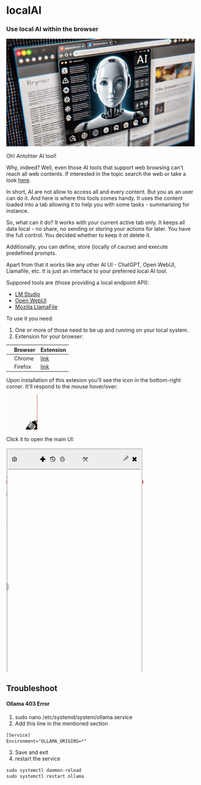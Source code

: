 # localAI

### Use local AI within the browser

![alt text](media/localAI.png)


Oh! Antohter AI tool!

Why, indeed? Well, even those AI tools that support web browsing can't reach all web contents. If interested in the topic search the web or take a look [here](https://www.technologyreview.com/2024/03/19/1089919/the-ai-act-is-done-heres-what-will-and-wont-change/).

In short, AI are not allow to access all and every content. But you as an user can do it. And here is where this tools comes handy. It uses the content loaded into a tab allowing it to help you with some tasks - summarising for instance.

So, what can it do? It works with your current active tab only. It keeps all data local - no share, no sending or storing your actions for later. You have the full control. You decided whether to keep it ot delete it.

Additionally, you can define, store (locally of caurse) and execute predefined prompts.

Apart from that it works like any other AI UI - ChatGPT, Open WebUI, Llamafile, etc.
It is just an interface to your preferred local AI tool.

Suppored tools are (those providing a local endpoint API):

* [LM Studio](https://lmstudio.ai/)
* [Open WebUI](https://docs.openwebui.com/)
* [Mozilla LlamaFile](https://github.com/Mozilla-Ocho/llamafile)

To use it you need:
1. One or more of those need to be up and running on your local system.
2. Extension for your browser:

| | Browser | Extension |
|-|---------|-----------|
| | Chrome |  [link](http://localhost)|
| | Firefox |  [link](http://localhost)|


Upon installation of this extesion you'll see the icon in the bottom-right corner. It'll respond to the mouse hover/over:

![Main Icon](media/main_icon.gif)

Click it to open the main UI:

<img src="media/UI.gif" height="600" />




## Troubleshoot

#### Ollama 403 Error

1. sudo nano /etc/systemd/system/ollama.service
2. Add this line in the mentioned section

```
[Service]
Environment="OLLAMA_ORIGINS=*"
```
3. Save and exit
4. restart the service

```
sudo systemctl daemon-reload
sudo systemctl restart ollama
```